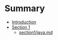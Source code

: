 # Summary

* [Introduction](README.md)
* [Section 1](newfile.md)
   * [section1/java.md](section1/java.md)

